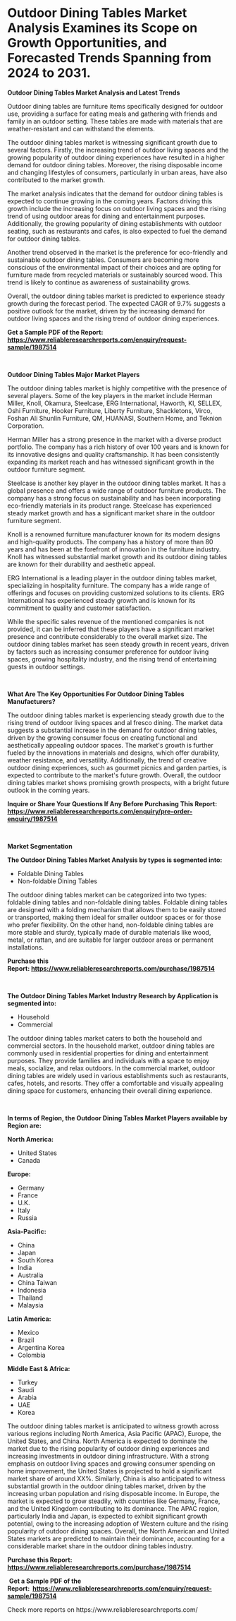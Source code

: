 <p><h1>Outdoor Dining Tables Market Analysis Examines its Scope on Growth Opportunities, and Forecasted Trends Spanning from 2024 to 2031.</h1></p><p><strong>Outdoor Dining Tables Market Analysis and Latest Trends</strong></p>
<p><p>Outdoor dining tables are furniture items specifically designed for outdoor use, providing a surface for eating meals and gathering with friends and family in an outdoor setting. These tables are made with materials that are weather-resistant and can withstand the elements.</p><p>The outdoor dining tables market is witnessing significant growth due to several factors. Firstly, the increasing trend of outdoor living spaces and the growing popularity of outdoor dining experiences have resulted in a higher demand for outdoor dining tables. Moreover, the rising disposable income and changing lifestyles of consumers, particularly in urban areas, have also contributed to the market growth.</p><p>The market analysis indicates that the demand for outdoor dining tables is expected to continue growing in the coming years. Factors driving this growth include the increasing focus on outdoor living spaces and the rising trend of using outdoor areas for dining and entertainment purposes. Additionally, the growing popularity of dining establishments with outdoor seating, such as restaurants and cafes, is also expected to fuel the demand for outdoor dining tables.</p><p>Another trend observed in the market is the preference for eco-friendly and sustainable outdoor dining tables. Consumers are becoming more conscious of the environmental impact of their choices and are opting for furniture made from recycled materials or sustainably sourced wood. This trend is likely to continue as awareness of sustainability grows.</p><p>Overall, the outdoor dining tables market is predicted to experience steady growth during the forecast period. The expected CAGR of 9.7% suggests a positive outlook for the market, driven by the increasing demand for outdoor living spaces and the rising trend of outdoor dining experiences.</p></p>
<p><strong>Get a Sample PDF of the Report:&nbsp; <a href="https://www.reliableresearchreports.com/enquiry/request-sample/1987514">https://www.reliableresearchreports.com/enquiry/request-sample/1987514</a></strong></p>
<p>&nbsp;</p>
<p><strong>Outdoor Dining Tables Major Market Players</strong></p>
<p><p>The outdoor dining tables market is highly competitive with the presence of several players. Some of the key players in the market include Herman Miller, Knoll, Okamura, Steelcase, ERG International, Haworth, KI, SELLEX, Oshi Furniture, Hooker Furniture, Liberty Furniture, Shackletons, Virco, Foshan Ali Shunlin Furniture, QM, HUANASI, Southern Home, and Teknion Corporation.</p><p>Herman Miller has a strong presence in the market with a diverse product portfolio. The company has a rich history of over 100 years and is known for its innovative designs and quality craftsmanship. It has been consistently expanding its market reach and has witnessed significant growth in the outdoor furniture segment.</p><p>Steelcase is another key player in the outdoor dining tables market. It has a global presence and offers a wide range of outdoor furniture products. The company has a strong focus on sustainability and has been incorporating eco-friendly materials in its product range. Steelcase has experienced steady market growth and has a significant market share in the outdoor furniture segment.</p><p>Knoll is a renowned furniture manufacturer known for its modern designs and high-quality products. The company has a history of more than 80 years and has been at the forefront of innovation in the furniture industry. Knoll has witnessed substantial market growth and its outdoor dining tables are known for their durability and aesthetic appeal.</p><p>ERG International is a leading player in the outdoor dining tables market, specializing in hospitality furniture. The company has a wide range of offerings and focuses on providing customized solutions to its clients. ERG International has experienced steady growth and is known for its commitment to quality and customer satisfaction.</p><p>While the specific sales revenue of the mentioned companies is not provided, it can be inferred that these players have a significant market presence and contribute considerably to the overall market size. The outdoor dining tables market has seen steady growth in recent years, driven by factors such as increasing consumer preference for outdoor living spaces, growing hospitality industry, and the rising trend of entertaining guests in outdoor settings.</p></p>
<p>&nbsp;</p>
<p><strong>What Are The Key Opportunities For Outdoor Dining Tables Manufacturers?</strong></p>
<p><p>The outdoor dining tables market is experiencing steady growth due to the rising trend of outdoor living spaces and al fresco dining. The market data suggests a substantial increase in the demand for outdoor dining tables, driven by the growing consumer focus on creating functional and aesthetically appealing outdoor spaces. The market's growth is further fueled by the innovations in materials and designs, which offer durability, weather resistance, and versatility. Additionally, the trend of creative outdoor dining experiences, such as gourmet picnics and garden parties, is expected to contribute to the market's future growth. Overall, the outdoor dining tables market shows promising growth prospects, with a bright future outlook in the coming years.</p></p>
<p><strong>Inquire or Share Your Questions If Any Before Purchasing This Report: <a href="https://www.reliableresearchreports.com/enquiry/pre-order-enquiry/1987514">https://www.reliableresearchreports.com/enquiry/pre-order-enquiry/1987514</a></strong></p>
<p>&nbsp;</p>
<p><strong>Market Segmentation</strong></p>
<p><strong>The Outdoor Dining Tables Market Analysis by types is segmented into:</strong></p>
<p><ul><li>Foldable Dining Tables</li><li>Non-foldable Dining Tables</li></ul></p>
<p><p>The outdoor dining tables market can be categorized into two types: foldable dining tables and non-foldable dining tables. Foldable dining tables are designed with a folding mechanism that allows them to be easily stored or transported, making them ideal for smaller outdoor spaces or for those who prefer flexibility. On the other hand, non-foldable dining tables are more stable and sturdy, typically made of durable materials like wood, metal, or rattan, and are suitable for larger outdoor areas or permanent installations.</p></p>
<p><strong>Purchase this Report:&nbsp;<a href="https://www.reliableresearchreports.com/purchase/1987514">https://www.reliableresearchreports.com/purchase/1987514</a></strong></p>
<p>&nbsp;</p>
<p><strong>The Outdoor Dining Tables Market Industry Research by Application is segmented into:</strong></p>
<p><ul><li>Household</li><li>Commercial</li></ul></p>
<p><p>The outdoor dining tables market caters to both the household and commercial sectors. In the household market, outdoor dining tables are commonly used in residential properties for dining and entertainment purposes. They provide families and individuals with a space to enjoy meals, socialize, and relax outdoors. In the commercial market, outdoor dining tables are widely used in various establishments such as restaurants, cafes, hotels, and resorts. They offer a comfortable and visually appealing dining space for customers, enhancing their overall dining experience.</p></p>
<p>&nbsp;</p>
<p><strong>In terms of Region, the Outdoor Dining Tables Market Players available by Region are:</strong></p>
<p>
    <p> <strong> North America: </strong>
        <ul>
            <li>United States</li>
            <li>Canada</li>
        </ul>
        </p> 
    <p> <strong> Europe: </strong>
        <ul>
            <li>Germany</li>
            <li>France</li>
            <li>U.K.</li>
            <li>Italy</li>
            <li>Russia</li>
        </ul>
        </p> 
    <p> <strong> Asia-Pacific: </strong>
        <ul>
            <li>China</li>
            <li>Japan</li>
            <li>South Korea</li>
            <li>India</li>
            <li>Australia</li>
            <li>China Taiwan</li>
            <li>Indonesia</li>
            <li>Thailand</li>
            <li>Malaysia</li>
        </ul>
        </p> 
    <p> <strong> Latin America: </strong>
        <ul>
            <li>Mexico</li>
            <li>Brazil</li>
            <li>Argentina Korea</li>
            <li>Colombia</li>
        </ul>
        </p> 
    <p> <strong> Middle East & Africa: </strong>
        <ul>
            <li>Turkey</li>
            <li>Saudi</li>
            <li>Arabia</li>
            <li>UAE</li>
            <li>Korea</li>
        </ul>
    </p>
    </p>
<p><p>The outdoor dining tables market is anticipated to witness growth across various regions including North America, Asia Pacific (APAC), Europe, the United States, and China. North America is expected to dominate the market due to the rising popularity of outdoor dining experiences and increasing investments in outdoor dining infrastructure. With a strong emphasis on outdoor living spaces and growing consumer spending on home improvement, the United States is projected to hold a significant market share of around XX%. Similarly, China is also anticipated to witness substantial growth in the outdoor dining tables market, driven by the increasing urban population and rising disposable income. In Europe, the market is expected to grow steadily, with countries like Germany, France, and the United Kingdom contributing to its dominance. The APAC region, particularly India and Japan, is expected to exhibit significant growth potential, owing to the increasing adoption of Western culture and the rising popularity of outdoor dining spaces. Overall, the North American and United States markets are predicted to maintain their dominance, accounting for a considerable market share in the outdoor dining tables industry.</p></p>
<p><strong>Purchase this Report: <a href="https://www.reliableresearchreports.com/purchase/1987514">https://www.reliableresearchreports.com/purchase/1987514</a></strong></p>
<p>&nbsp;<strong>Get a Sample PDF of the Report:&nbsp;&nbsp;<a href="https://www.reliableresearchreports.com/enquiry/request-sample/1987514">https://www.reliableresearchreports.com/enquiry/request-sample/1987514</a></strong></p>
<p><strong></strong></p>
<p>Check more reports on https://www.reliableresearchreports.com/</p>